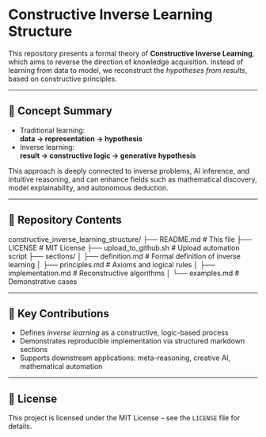# Constructive Inverse Learning Structure

This repository presents a formal theory of **Constructive Inverse Learning**, which aims to reverse the direction of knowledge acquisition. Instead of learning from data to model, we reconstruct the *hypotheses from results*, based on constructive principles.

---

## 🧠 Concept Summary

- Traditional learning:  
  **data → representation → hypothesis**  
- Inverse learning:  
  **result → constructive logic → generative hypothesis**

This approach is deeply connected to inverse problems, AI inference, and intuitive reasoning, and can enhance fields such as mathematical discovery, model explainability, and autonomous deduction.

---

## 📁 Repository Contents

constructive_inverse_learning_structure/ ├── README.md                 # This file ├── LICENSE                  # MIT License ├── upload_to_github.sh      # Upload automation script ├── sections/ │   ├── definition.md        # Formal definition of inverse learning │   ├── principles.md        # Axioms and logical rules │   ├── implementation.md    # Reconstructive algorithms │   └── examples.md          # Demonstrative cases

---

## 📌 Key Contributions

- Defines *inverse learning* as a constructive, logic-based process
- Demonstrates reproducible implementation via structured markdown sections
- Supports downstream applications: meta-reasoning, creative AI, mathematical automation

---

## 🔖 License

This project is licensed under the MIT License – see the `LICENSE` file for details.
